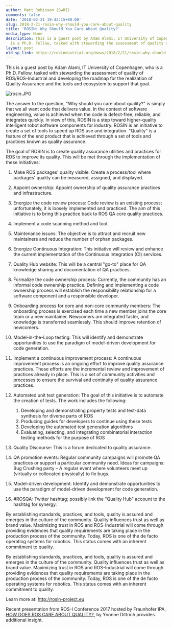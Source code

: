 ```yaml
---
author: Matt Robinson (SwRI)
comments: false
date: '2018-02-21 19:43:15+00:00'
slug: 2018-2-21-rosin-why-should-you-care-about-quality
title: 'ROSIN: Why Should You Care About Quality?'
media_type: None
description: This is a guest post by Adam Alami, IT University of Copenhagen, who
  is a Ph.D. Fellow, tasked with stewarding the assessment of quality of ...
layout: post
old_sp_link: https://rosindustrial.org/news/2018/2/21/rosin-why-should-you-care-about-quality
---
```


This is a guest post by Adam Alami, IT University of Copenhagen, who is a Ph.D. Fellow, tasked with stewarding the assessment of quality of ROS/ROS-Industrial and developing the roadmap for the realization of Quality Assurance and the tools and ecosystem to support that goal.

![rosin.JPG](https://images.squarespace-cdn.com/content/v1/51df34b1e4b08840dcfd2841/1519241781395-L1E6IQQWSBZ7KJFJPTKZ/rosin.JPG)

The answer to the question, "Why should you care about quality?" is simply that we all want code that delivers value. In the context of software engineering, value is achieved when the code is defect-free, reliable, and integrates quickly. In view of this, ROSIN is a step toward higher-quality intelligent robot software components for industry. ROSIN is an initiative to create a set of tools to speed up ROS use and integration. "Quality" is a feature of the end product that is achieved through a set of tools and practices known as quality assurance.

The goal of ROSIN is to create quality assurance utilities and practices for ROS to improve its quality. This will be met through the implementation of these initiatives:

1. Make ROS packages' quality visible: Create a process/tool where packages'
quality can be measured, assigned, and displayed.
2. Appoint ownership: Appoint ownership of quality assurance practices and
infrastructure.
3. Energize the code review process: Code review is an existing process;
unfortunately, it is loosely implemented and practiced. The aim of this
initiative is to bring this practice back to ROS QA core quality practices.
4. Implement a code scanning method and tool.
5. Maintenance issues: The objective is to attract and recruit new maintainers
and reduce the number of orphan packages.
6. Energize Continuous Integration: This initiative will review and enhance the
current implementation of the Continuous Integration (CI) services.
7. Quality Hub website: This will be a central "go-to" place for QA knowledge
sharing and documentation of QA practices.
8. Formalize the code ownership process: Currently, the community has an
informal code ownership practice. Defining and implementing a code ownership
process will establish the responsibility relationship for a software
component and a responsible developer.
9. Onboarding process for core and non-core community members: The onboarding
process is exercised each time a new member joins the core team or a new
maintainer. Newcomers are integrated faster, and knowledge is transferred
seamlessly. This should improve retention of newcomers.
10. Model-in-the-Loop testing: This will identify and demonstrate opportunities
to use the paradigm of model-driven development for code generation.
11. Implement a continuous improvement process: A continuous improvement process
is an ongoing effort to improve quality assurance practices. These efforts
are the incremental review and improvement of practices already in place.
This is a set of community activities and processes to ensure the survival
and continuity of quality assurance practices.
12. Automated unit test generation: The goal of this initiative is to automate
the creation of tests. The work includes the following:

	1. Developing and demonstrating property tests and test-data synthesis for
	diverse parts of ROS
	2. Producing guides for developers to continue using these tests
	3. Developing the automated test generation algorithms
	4. Evaluating, selecting, and integrating combinatorial interaction testing
	methods for the purpose of ROS
13. Quality Discourse: This is a forum dedicated to quality assurance.
14. QA promotion events: Regular community campaigns will promote QA practices
or support a particular community need. Ideas for campaigns: Bug Crushing
party – A regular event where volunteers meet up (virtually or collocated
physically) to fix bugs.
15. Model-driven development: Identify and demonstrate opportunities to use the
paradigm of model-driven development for code generation.
16. #ROSQA: Twitter hashtag; possibly link the "Quality Hub" account to the
hashtag for synergy.

By establishing standards, practices, and tools, quality is assured and emerges
in the culture of the community. Quality influences trust as well as brand
value. Maximizing trust in ROS and ROS-Industrial will come through providing
evidences that quality requirements are taking place in the production process
of the community. Today, ROS is one of the de facto operating systems for
robotics. This status comes with an inherent commitment to quality.

By establishing standards, practices, and tools, quality is assured and emerges in the culture of the community. Quality influences trust as well as brand value. Maximizing trust in ROS and ROS-Industrial will come through providing evidences that quality requirements are taking place in the production process of the community. Today, ROS is one of the de facto operating systems for robotics. This status comes with an inherent commitment to quality.

Learn more at: <http://rosin-project.eu>

Recent presentation from ROS-I Conference 2017 hosted by Fraunhofer IPA, [HOW DOES ROS CARE ABOUT QUALITY?](http://static1.squarespace.com/static/51df34b1e4b08840dcfd2841/51df4543e4b0e97ae8d7ea7d/5a3bb908652dea3387a110ae/1513863441795/16_Dittrich.pdf), by Yvonne Dittrich provides additional insight.


